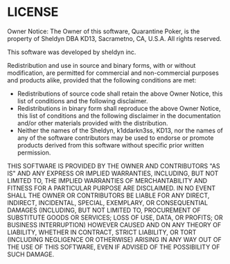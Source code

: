 # LICENSE

Owner Notice: The Owner of this software, Quarantine Poker, is the property of Sheldyn DBA KD13, Sacrametno, CA, U.S.A.
All rights reserved.

This software was developed by sheldyn inc.

Redistribution and use in source and binary forms, with or without modification, are permitted for commercial and non-commercial purposes and products alike, provided that the following conditions are met:

- Redistributions of source code shall retain the above Owner Notice, this list of conditions and the following disclaimer.
- Redistributions in binary form shall reproduce the above Owner Notice, this list of conditions and the following disclaimer in the documentation and/or other materials provided with the distribution.
- Neither the names of the Sheldyn, k1ddarkn3ss, KD13, nor the names of any of the software contributors may be used to endorse or promote products derived from this software without specific prior written permission.

THIS SOFTWARE IS PROVIDED BY THE OWNER AND CONTRIBUTORS "AS IS" AND ANY EXPRESS OR IMPLIED WARRANTIES, INCLUDING, BUT NOT LIMITED TO, THE IMPLIED WARRANTIES OF MERCHANTABILITY AND FITNESS FOR A PARTICULAR PURPOSE ARE DISCLAIMED. IN NO EVENT SHALL THE OWNER OR CONTRIBUTORS BE LIABLE FOR ANY DIRECT, INDIRECT, INCIDENTAL, SPECIAL, EXEMPLARY, OR CONSEQUENTIAL DAMAGES (INCLUDING, BUT NOT LIMITED TO, PROCUREMENT OF SUBSTITUTE GOODS OR SERVICES; LOSS OF USE, DATA, OR PROFITS; OR BUSINESS INTERRUPTION) HOWEVER CAUSED AND ON ANY THEORY OF LIABILITY, WHETHER IN CONTRACT, STRICT LIABILITY, OR TORT (INCLUDING NEGLIGENCE OR OTHERWISE) ARISING IN ANY WAY OUT OF THE USE OF THIS
SOFTWARE, EVEN IF ADVISED OF THE POSSIBILITY OF SUCH DAMAGE.
